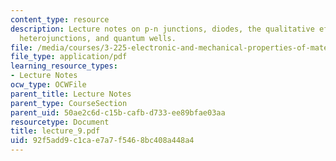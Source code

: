 ```yaml
---
content_type: resource
description: Lecture notes on p-n junctions, diodes, the qualitative effect of bias,
  heterojunctions, and quantum wells.
file: /media/courses/3-225-electronic-and-mechanical-properties-of-materials-fall-2007/92f5add9c1cae7a7f5468bc408a448a4_lecture_9.pdf
file_type: application/pdf
learning_resource_types:
- Lecture Notes
ocw_type: OCWFile
parent_title: Lecture Notes
parent_type: CourseSection
parent_uid: 50ae2c6d-c15b-cafb-d733-ee89bfae03aa
resourcetype: Document
title: lecture_9.pdf
uid: 92f5add9-c1ca-e7a7-f546-8bc408a448a4
---
```

